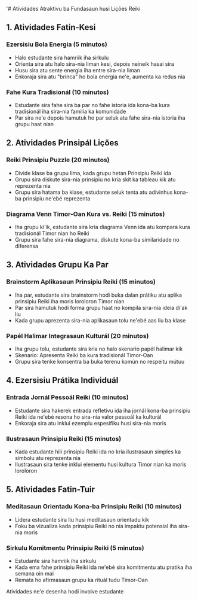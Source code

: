 '# Atividades Atraktivu ba Fundasaun husi Lições Reiki

## 1. Atividades Fatin-Kesi 

### Ezersisiu Bola Energia (5 minutos)
- Halo estudante sira hamriik iha sirkulu
- Orienta sira atu halo sira-nia liman kesi, depois neineik hasai sira 
- Husu sira atu sente energia iha entre sira-nia liman
- Enkoraja sira atu "brinca" ho bola energia ne'e, aumenta ka redus nia 

### Fahe Kura Tradisionál (10 minutos)
- Estudante sira fahe sira ba par no fahe istoria ida kona-ba kura tradisionál iha sira-nia familia ka komunidade
- Par sira ne'e depois hamutuk ho par seluk atu fahe sira-nia istoria iha grupu haat nian

## 2. Atividades Prinsipál Lições

### Reiki Prinsipiu Puzzle (20 minutos)
- Divide klase ba grupu lima, kada grupu hetan Prinsipiu Reiki ida
- Grupu sira diskute sira-nia prinsipiu no kria skit ka tableau kik atu reprezenta nia
- Grupu sira hatama ba klase, estudante seluk tenta atu adivinhus kona-ba prinsipiu ne'ebé reprezenta

### Diagrama Venn Timor-Oan Kura vs. Reiki (15 minutos)
- Iha grupu ki'ik, estudante sira kria diagrama Venn ida atu kompara kura tradisionál Timor nian ho Reiki
- Grupu sira fahe sira-nia diagrama, diskute kona-ba similaridade no diferensa

## 3. Atividades Grupu Ka Par

### Brainstorm Aplikasaun Prinsipiu Reiki (15 minutos)
- Iha par, estudante sira brainstorm hodi buka dalan prátiku atu aplika prinsipiu Reiki iha moris loroloron Timor nian
- Par sira hamutuk hodi forma grupu haat no kompila sira-nia ideia di'ak liu
- Kada grupu aprezenta sira-nia aplikasaun tolu ne'ebé aas liu ba klase

### Papél Halimar Integrasaun Kulturál (20 minutos)
- Iha grupu tolu, estudante sira kria no halo skenario papél halimar kik
- Skenario: Apresenta Reiki ba kura tradisionál Timor-Oan
- Grupu sira tenke konsentra ba buka terenu komún no respeitu mútuu

## 4. Ezersisiu Prátika Individuál 

### Entrada Jornál Pessoál Reiki (10 minutos)
- Estudante sira hakerek entrada refletivu ida iha jornál kona-ba prinsipiu Reiki ida ne'ebé resona ho sira-nia valor pessoál ka kulturál
- Enkoraja sira atu inklui ezemplu espesífiku husi sira-nia moris

### Ilustrasaun Prinsipiu Reiki (15 minutos)
- Kada estudante hili prinsipiu Reiki ida no kria ilustrasaun simples ka símbolu atu reprezenta nia
- Ilustrasaun sira tenke inklui elementu husi kultura Timor nian ka moris loroloron

## 5. Atividades Fatin-Tuir 

### Meditasaun Orientadu Kona-ba Prinsipiu Reiki (10 minutos)
- Lidera estudante sira liu husi meditasaun orientadu kik
- Foku ba vizualiza kada prinsipiu Reiki no nia impaktu potensial iha sira-nia moris

### Sirkulu Komitmentu Prinsipiu Reiki (5 minutos)
- Estudante sira hamriik iha sirkulu
- Kada ema fahe prinsipiu Reiki ida ne'ebé sira komitmentu atu pratika iha semana oin mai
- Remata ho afirmasaun grupu ka rituál tudu Timor-Oan

Atividades ne'e desenha hodi involve estudante